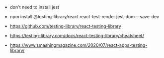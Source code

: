 - don't need to install jest
- npm install @testing-library/react react-test-render jest-dom --save-dev
- https://github.com/testing-library/react-testing-library

- https://testing-library.com/docs/react-testing-library/cheatsheet/

- https://www.smashingmagazine.com/2020/07/react-apps-testing-library/

